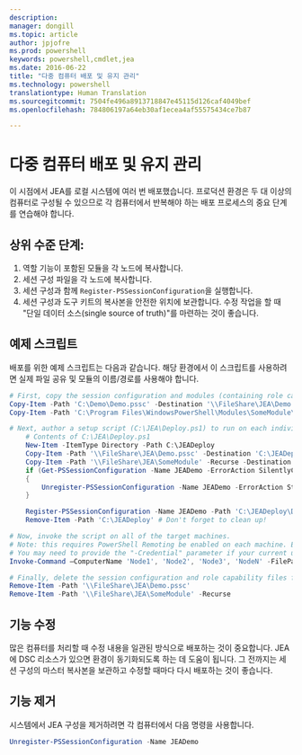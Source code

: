 ```yaml
---
description: 
manager: dongill
ms.topic: article
author: jpjofre
ms.prod: powershell
keywords: powershell,cmdlet,jea
ms.date: 2016-06-22
title: "다중 컴퓨터 배포 및 유지 관리"
ms.technology: powershell
translationtype: Human Translation
ms.sourcegitcommit: 7504fe496a8913718847e45115d126caf4049bef
ms.openlocfilehash: 784806197a64eb30af1ecea4af55575434ce7b87

---
```


# 다중 컴퓨터 배포 및 유지 관리
이 시점에서 JEA를 로컬 시스템에 여러 번 배포했습니다.
프로덕션 환경은 두 대 이상의 컴퓨터로 구성될 수 있으므로 각 컴퓨터에서 반복해야 하는 배포 프로세스의 중요 단계를 연습해야 합니다.

## 상위 수준 단계:
1.  역할 기능이 포함된 모듈을 각 노드에 복사합니다.
2.  세션 구성 파일을 각 노드에 복사합니다.
3.  세션 구성과 함께 `Register-PSSessionConfiguration`을 실행합니다.
4.  세션 구성과 도구 키트의 복사본을 안전한 위치에 보관합니다.
수정 작업을 할 때 "단일 데이터 소스(single source of truth)"를 마련하는 것이 좋습니다.

## 예제 스크립트
배포를 위한 예제 스크립트는 다음과 같습니다.
해당 환경에서 이 스크립트를 사용하려면 실제 파일 공유 및 모듈의 이름/경로를 사용해야 합니다.
```PowerShell
# First, copy the session configuration and modules (containing role capability files) onto a file share you have access to.
Copy-Item -Path 'C:\Demo\Demo.pssc' -Destination '\\FileShare\JEA\Demo.pssc'
Copy-Item -Path 'C:\Program Files\WindowsPowerShell\Modules\SomeModule\' -Recurse -Destination '\\FileShare\JEA\SomeModule'

# Next, author a setup script (C:\JEA\Deploy.ps1) to run on each individual node
    # Contents of C:\JEA\Deploy.ps1
    New-Item -ItemType Directory -Path C:\JEADeploy
    Copy-Item -Path '\\FileShare\JEA\Demo.pssc' -Destination 'C:\JEADeploy\'
    Copy-Item -Path '\\FileShare\JEA\SomeModule' -Recurse -Destination 'C:\Program Files\WindowsPowerShell\Modules' # Remember, Role Capability Files are found in modules
    if (Get-PSSessionConfiguration -Name JEADemo -ErrorAction SilentlyContinue)
    {
        Unregister-PSSessionConfiguration -Name JEADemo -ErrorAction Stop
    }

    Register-PSSessionConfiguration -Name JEADemo -Path 'C:\JEADeploy\Demo.pssc'
    Remove-Item -Path 'C:\JEADeploy' # Don't forget to clean up!

# Now, invoke the script on all of the target machines.
# Note: this requires PowerShell Remoting be enabled on each machine. Enabling PowerShell remoting is a requirement to use JEA as well.
# You may need to provide the "-Credential" parameter if your current user account does not have admin permissions on these machines.
Invoke-Command –ComputerName 'Node1', 'Node2', 'Node3', 'NodeN' -FilePath 'C:\JEA\Deploy.ps1'

# Finally, delete the session configuration and role capability files from the file share.
Remove-Item -Path '\\FileShare\JEA\Demo.pssc'
Remove-Item -Path '\\FileShare\JEA\SomeModule' -Recurse
```
## 기능 수정
많은 컴퓨터를 처리할 때 수정 내용을 일관된 방식으로 배포하는 것이 중요합니다.
JEA에 DSC 리소스가 있으면 환경이 동기화되도록 하는 데 도움이 됩니다.
그 전까지는 세션 구성의 마스터 복사본을 보관하고 수정할 때마다 다시 배포하는 것이 좋습니다.

## 기능 제거
시스템에서 JEA 구성을 제거하려면 각 컴퓨터에서 다음 명령을 사용합니다.
```PowerShell
Unregister-PSSessionConfiguration -Name JEADemo
```




<!--HONumber=Aug16_HO3-->


